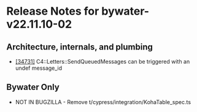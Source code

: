 
# Release Notes for bywater-v22.11.10-02

## Architecture, internals, and plumbing

- [[34731]](http://bugs.koha-community.org/bugzilla3/show_bug.cgi?id=34731) C4::Letters::SendQueuedMessages can be triggered with an undef message_id

## Bywater Only

- NOT IN BUGZILLA - Remove t/cypress/integration/KohaTable_spec.ts


